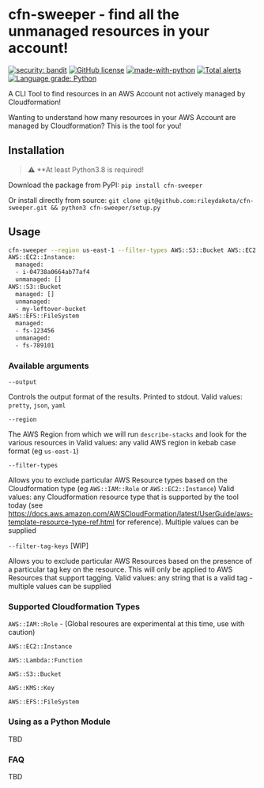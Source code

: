 # cfn-sweeper - find all the unmanaged resources in your account!
[![security: bandit](https://img.shields.io/badge/security-bandit-yellow.svg)](https://github.com/PyCQA/bandit)
[![GitHub license](https://img.shields.io/github/license/Naereen/StrapDown.js.svg)](https://github.com/Naereen/StrapDown.js/blob/master/LICENSE)
[![made-with-python](https://img.shields.io/badge/Made%20with-Python-1f425f.svg)](https://www.python.org/)
[![Total alerts](https://img.shields.io/lgtm/alerts/g/rileydakota/cfn-sweeper.svg?logo=lgtm&logoWidth=18)](https://lgtm.com/projects/g/rileydakota/cfn-sweeper/alerts/)
[![Language grade: Python](https://img.shields.io/lgtm/grade/python/g/rileydakota/cfn-sweeper.svg?logo=lgtm&logoWidth=18)](https://lgtm.com/projects/g/rileydakota/cfn-sweeper/context:python)




A CLI Tool to find resources in an AWS Account not actively managed by Cloudformation!

Wanting to understand how many resources in your AWS Account are managed by Cloudformation? This is the tool for you!

## Installation

> :warning: **At least Python3.8 is required!

Download the package from PyPI:
```pip install cfn-sweeper```

Or install directly from source:
```git clone git@github.com:rileydakota/cfn-sweeper.git && python3 cfn-sweeper/setup.py```

## Usage

```bash
cfn-sweeper --region us-east-1 --filter-types AWS::S3::Bucket AWS::EC2::Instance AWS::EFS::FileSystem
AWS::EC2::Instance:
  managed:
  - i-04738a0664ab77af4
  unmanaged: []
AWS::S3::Bucket
  managed: []
  unmanaged:
  - my-leftover-bucket
AWS::EFS::FileSystem
  managed:
  - fs-123456
  unmanaged:
  - fs-789101
```
### Available arguments

`--output`

Controls the output format of the results. Printed to stdout.
Valid values: `pretty`, `json`, `yaml`

`--region`

The AWS Region from which we will run `describe-stacks` and look for the various resources in
Valid values: any valid AWS region in kebab case format (eg `us-east-1`)

`--filter-types`

Allows you to exclude particular AWS Resource types based on the Cloudformation type (eg `AWS::IAM::Role` or `AWS::EC2::Instance`) 
Valid values: any Cloudformation resource type that is supported by the tool today (see https://docs.aws.amazon.com/AWSCloudFormation/latest/UserGuide/aws-template-resource-type-ref.html for reference). Multiple values can be supplied


`--filter-tag-keys` [WIP]

Allows you to exclude particular AWS Resources based on the presence of a particular tag key on the resource. This will only be applied to AWS Resources that support tagging.
Valid values: any string that is a valid tag - multiple values can be supplied

### Supported Cloudformation Types

`AWS::IAM::Role` - (Global resoures are experimental at this time, use with caution)

`AWS::EC2::Instance`

`AWS::Lambda::Function`

`AWS::S3::Bucket`

`AWS::KMS::Key`

`AWS::EFS::FileSystem`

### Using as a Python Module

TBD

### FAQ

TBD
